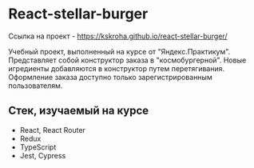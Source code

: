 # React-stellar-burger
Ссылка на проект - https://kskroha.github.io/react-stellar-burger/

Учебный проект, выполненный на курсе от "Яндекс.Практикум". Представляет собой конструктор заказа в "космобургерной". Новые игредиенты добавляются в конструктор путем перетягивания. Оформление заказа доступно только зарегистрированным пользователям.

## Стек, изучаемый на курсе
- React, React Router
- Redux
- TypeScript
- Jest, Cypress

